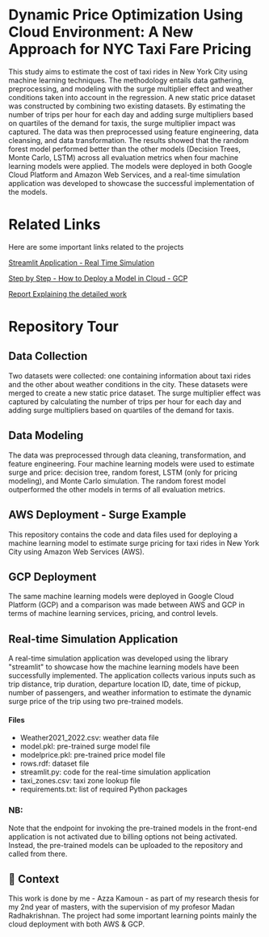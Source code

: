 
# Dynamic Price Optimization Using Cloud Environment: A New Approach for NYC Taxi Fare Pricing

This  study aims to estimate the cost of taxi rides in New York City using machine learning techniques. The methodology entails data gathering, preprocessing, and modeling with the surge multiplier effect and weather conditions taken into account in the regression. A new static price dataset was constructed by combining two existing datasets. By estimating the number of trips per hour for each day and adding surge multipliers based on quartiles of the demand for taxis, the surge multiplier impact was captured. The data was then preprocessed using feature engineering, data cleansing, and data transformation. The results showed that the random forest model performed better than the other models (Decision Trees, Monte Carlo, LSTM) across all evaluation metrics when four machine learning models were applied. 
The models were deployed in both Google Cloud Platform and Amazon Web Services, and a real-time simulation application was developed to showcase the successful implementation of the models.




# Related Links

Here are some important links related  to the projects

[Streamlit Application - Real Time Simulation](https://azkaaaaaam-thesis-streamlit-1r5biv.streamlit.app/)

[Step by Step - How to Deploy a Model in Cloud - GCP ](https://github.com/Azkaaaaaam/Thesis/blob/ec3176c7e9929c882250a893e08b3fffdba05e9c/GCP%20Deployment%20-%20Surge%20Example/Step%20by%20Step%20-%20How%20to%20Deploy%20a%20Model%20in%20Cloud.pdf)

[Report Explaining the detailed work ](https://github.com/Azkaaaaaam/Dynamic-Price-Optimization-Using-Cloud-Environment/blob/69645e8f740284f70f29348e85101a3124279953/%5BREPORT%5D%20Dynamic%20Price%20Optimization.pdf)

# Repository Tour 


## Data Collection
Two datasets were collected: one containing information about taxi rides and the other about weather conditions in the city. These datasets were merged to create a new static price dataset. The surge multiplier effect was captured by calculating the number of trips per hour for each day and adding surge multipliers based on quartiles of the demand for taxis.

## Data Modeling
The data was preprocessed through data cleaning, transformation, and feature engineering. Four machine learning models were used to estimate surge and price: decision tree, random forest, LSTM (only for pricing modeling), and Monte Carlo simulation. The random forest model outperformed the other models in terms of all evaluation metrics.
## AWS Deployment - Surge Example
This repository contains the code and data files used for deploying a machine learning model to estimate surge pricing for taxi rides in New York City using Amazon Web Services (AWS).

## GCP Deployment
The same machine learning models were deployed in Google Cloud Platform (GCP) and a comparison was made between AWS and GCP in terms of machine learning services, pricing, and control levels.

## Real-time Simulation Application
A real-time simulation application was developed using the library "streamlit" to showcase how the machine learning models have been successfully implemented. The application collects various inputs such as trip distance, trip duration, departure location ID, date, time of pickup, number of passengers, and weather information to estimate the dynamic surge price of the trip using two pre-trained models.

#### Files
- Weather2021_2022.csv: weather data file
- model.pkl: pre-trained surge model file
- modelprice.pkl: pre-trained price model file
- rows.rdf: dataset file
- streamlit.py: code for the real-time simulation application
- taxi_zones.csv: taxi zone lookup file
- requirements.txt: list of required Python packages

### NB:
Note that the endpoint for invoking the pre-trained models in the front-end application is not activated due to billing options not being activated. Instead, the pre-trained models can be uploaded to the repository and called from there.

## 🚀 Context
This work is done by me - Azza Kamoun - as part of my research thesis for my 2nd year of masters, with the supervision of my profesor Madan Radhakrishnan. The project had some important learning points mainly the cloud deployment with both AWS & GCP.
